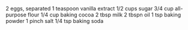 2 eggs, separated
1 teaspoon vanilla extract
1/2 cups sugar
3/4 cup all-purpose flour
1/4 cup baking cocoa
2 tbsp milk
2 tbspn oil
1 tsp baking powder
1 pinch salt
1/4 tsp baking soda